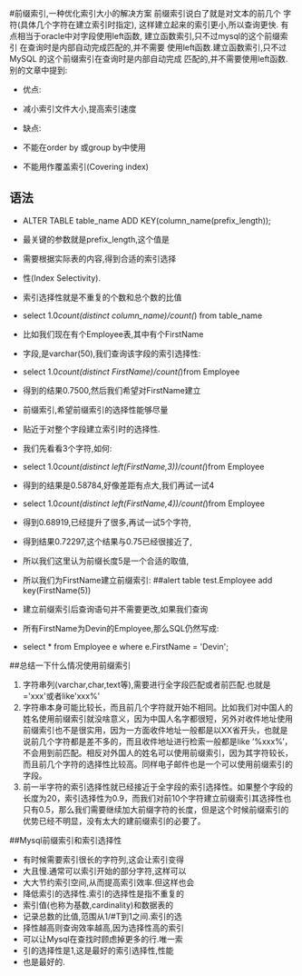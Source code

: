 #前缀索引,一种优化索引大小的解决方案
前缀索引说白了就是对文本的前几个
字符(具体几个字符在建立索引时指定),
这样建立起来的索引更小,所以查询更快.
有点相当于oracle中对字段使用left函数,
建立函数索引,只不过mysql的这个前缀索引
在查询时是内部自动完成匹配的,并不需要
使用left函数.建立函数索引,只不过MySQL
的这个前缀索引在查询时是内部自动完成
匹配的,并不需要使用left函数.
别的文章中提到:
* 优点:
* 减小索引文件大小,提高索引速度

* 缺点:
* 不能在order by 或group by中使用
* 不能用作覆盖索引(Covering index)

## 语法
*   ALTER TABLE table_name ADD KEY(column_name(prefix_length));

* 最关键的参数就是prefix_length,这个值是
* 需要根据实际表的内容,得到合适的索引选择
* 性(Index Selectivity).
* 索引选择性就是不重复的个数和总个数的比值

* select 1.0*count(distinct column_name)/count(*) from table_name

* 比如我们现在有个Employee表,其中有个FirstName
* 字段,是varchar(50),我们查询该字段的索引选择性:
* select 1.0*count(distinct FirstName)/count(*)from Employee
* 得到的结果0.7500,然后我们希望对FirstName建立
* 前缀索引,希望前缀索引的选择性能够尽量
*  贴近于对整个字段建立索引时的选择性.
* 我们先看看3个字符,如何:
* select 1.0*count(distinct left(FirstName,3))/count(*)from Employee
* 得到的结果是0.58784,好像差距有点大,我们再试一试4
* select 1.0*count(distinct left(FirstName,4))/count(*)from Employee
* 得到0.68919,已经提升了很多,再试一试5个字符,
* 得到结果0.72297,这个结果与0.75已经很接近了,
* 所以我们这里认为前缀长度5是一个合适的取值,
* 所以我们为FirstName建立前缀索引:
##alert table test.Employee add key(FirstName(5))
* 建立前缀索引后查询语句并不需要更改,如果我们查询
* 所有FirstName为Devin的Employee,那么SQL仍然写成:
* select * from Employee e where e.FirstName = 'Devin';

##总结一下什么情况使用前缀索引
1. 字符串列(varchar,char,text等),需要进行全字段匹配或者前匹配.也就是='xxx'或者like'xxx%'
2. 字符串本身可能比较长，而且前几个字符就开始不相同。比如我们对中国人的姓名使用前缀索引就没啥意义，因为中国人名字都很短，另外对收件地址使用前缀索引也不是很实用，因为一方面收件地址一般都是以XX省开头，也就是说前几个字符都是差不多的，而且收件地址进行检索一般都是like ’%xxx%’，不会用到前匹配。相反对外国人的姓名可以使用前缀索引，因为其字符较长，而且前几个字符的选择性比较高。同样电子邮件也是一个可以使用前缀索引的字段。
3. 前一半字符的索引选择性就已经接近于全字段的索引选择性。如果整个字段的长度为20，索引选择性为0.9，而我们对前10个字符建立前缀索引其选择性也只有0.5，那么我们需要继续加大前缀字符的长度，但是这个时候前缀索引的优势已经不明显，没有太大的建前缀索引的必要了。


##Mysql前缀索引和索引选择性
* 有时候需要索引很长的字符列,这会让索引变得
* 大且慢.通常可以索引开始的部分字符,这样可以
* 大大节约索引空间,从而提高索引效率.但这样也会
* 降低索引的选择性.索引的选择性是指不重复的
* 索引值(也称为基数,cardinality)和数据表的
* 记录总数的比值,范围从1/#T到1之间.索引的选
* 择性越高则查询效率越高,因为选择性高的索引
* 可以让Mysql在查找时顾虑掉更多的行.唯一索
* 引的选择性是1,这是最好的索引选择性,性能
* 也是最好的.


